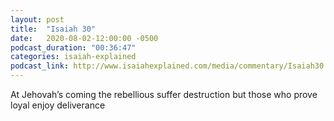 ```yaml
---
layout: post
title:  "Isaiah 30"
date:   2020-08-02-12:00:00 -0500
podcast_duration: "00:36:47"
categories: isaiah-explained
podcast_link: http://www.isaiahexplained.com/media/commentary/Isaiah30.mp3
---
```

At Jehovah’s coming the rebellious suffer destruction but those who prove loyal enjoy deliverance

